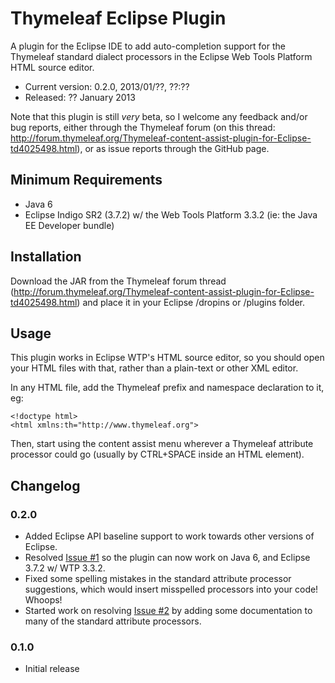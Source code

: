 
Thymeleaf Eclipse Plugin
========================

A plugin for the Eclipse IDE to add auto-completion support for the Thymeleaf
standard dialect processors in the Eclipse Web Tools Platform HTML source
editor.

 - Current version: 0.2.0, 2013/01/??, ??:??
 - Released: ?? January 2013

Note that this plugin is still _very_ beta, so I welcome any feedback and/or bug
reports, either through the Thymeleaf forum (on this thread: http://forum.thymeleaf.org/Thymeleaf-content-assist-plugin-for-Eclipse-td4025498.html),
or as issue reports through the GitHub page.


Minimum Requirements
--------------------

 - Java 6
 - Eclipse Indigo SR2 (3.7.2) w/ the Web Tools Platform 3.3.2 (ie: the Java EE
   Developer bundle)


Installation
------------

Download the JAR from the Thymeleaf forum thread (http://forum.thymeleaf.org/Thymeleaf-content-assist-plugin-for-Eclipse-td4025498.html)
and place it in your Eclipse /dropins or /plugins folder.


Usage
-----

This plugin works in Eclipse WTP's HTML source editor, so you should open your
HTML files with that, rather than a plain-text or other XML editor.

In any HTML file, add the Thymeleaf prefix and namespace declaration to it, eg:

	<!doctype html>
	<html xmlns:th="http://www.thymeleaf.org">

Then, start using the content assist menu wherever a Thymeleaf attribute
processor could go (usually by CTRL+SPACE inside an HTML element). 


Changelog
---------

### 0.2.0
 - Added Eclipse API baseline support to work towards other versions of Eclipse.
 - Resolved [Issue #1](thymeleaf-eclipse-plugin/issues/1) so the plugin can now
   work on Java 6, and Eclipse 3.7.2 w/ WTP 3.3.2.
 - Fixed some spelling mistakes in the standard attribute processor suggestions,
   which would insert misspelled processors into your code!  Whoops!
 - Started work on resolving [Issue #2](thymeleaf-eclipse-plugin/issues/1) by
   adding some documentation to many of the standard attribute processors.
   
### 0.1.0
 - Initial release

